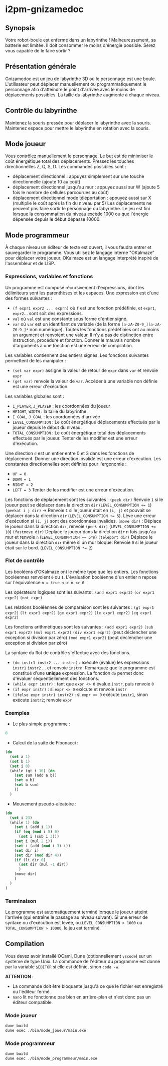 # i2pm-gnizamedoc

## Synopsis
Votre robot-boule est enfermé dans un labyrinthe ! Malheureusement, sa batterie est limitée.
Il doit consommer le moins d'énergie possible. Serez vous capable de le faire sortir ?

## Présentation générale
Gnizamedoc est un jeu de labyrinthe 3D où le personnage est une boule.
L'utilisateur peut déplacer manuellement ou programmatiquement le personnage
afin d'atteindre le point d'arrivée avec le moins de déplacements possibles.
La taille du labyrinthe augmente à chaque niveau.


## Contrôle du labyrinthe
Maintenez la souris pressée pour déplacer le labyrinthe avec la souris.
Maintenez espace pour mettre le labyrinthe en rotation avec la souris.

## Mode joueur
Vous contrôlez manuellement le personnage.
Le but est de minimiser le coût énergétique total des déplacements.
Pressez les touches directionnelles Z, Q, S, D.
Les commandes possibles sont :
- déplacement directionnel : appuyez simplement sur une touche directionnelle (ajoute 10 au coût)
- déplacement directionnel jusqu'au mur : appuyez aussi sur W (ajoute 5 fois le nombre de cellules parcourues au coût)
- déplacement directionnel mode téléportation : appuyez aussi sur X (multiplie le coût après la fin du niveau par 5)
Les déplacements ne peuvent pas faire sortir le personnage du labyrinthe.
Le jeu est fini lorsque la consommation du niveau excède 1000 ou que l'énergie dépensée depuis le début dépasse 10000.

## Mode programmeur
À chaque niveau un éditeur de texte est ouvert, il vous faudra entrer et sauvegarder le programme.
Vous utilisez le langage interne "OKalmaze" pour déplacer votre joueur.
OKalmaze est un langage interprété inspiré de l'assembleur et de LISP.

### Expressions, variables et fonctions

Un programme est composé récursivement d'expressions, dont les délimiteurs sont les parenthèses et les espaces.
Une expression est d'une des formes suivantes :
- `(f expr1 expr2 ... exprn)` où `f` est une fonction prédéfinie, et `expr1`, `expr2`... sont soit des expressions.
- `val` où `val` est une constante sous forme d'entier signé.
- `var` où `var` est un identifiant de variable (de la forme `[a-zA-Z0-9_][a-zA-Z0-9_]*` non numérique).
Toutes les fonctions prédéfinies ont au moins un argument et renvoient une valeur.
Il n'y a pas de distinction entre instruction, procédure et fonction.
Donner le mauvais nombre d'arguments à une fonction est une erreur de compilation.

Les variables contiennent des entiers signés. Les fonctions suivantes permettent de les manipuler :
- `(set var expr)` assigne la valeur de retour de `expr` dans `var` et renvoie `expr`
- `(get var)` renvoie la valeur de `var`. Accéder à une variable non définie est une erreur d'exécution.

Les variables globales sont :
- `I_PLAYER`, `J_PLAYER` : les coordonnées du joueur
- `HEIGHT`, `WIDTH` : la taille du labyrinthe
- `I_GOAL`, `J_GOAL` : les coordonnées d'arrivée
- `LEVEL_CONSUMPTION` : Le coût énergétique déplacements effectués par le joueur depuis le début du niveau.
- `TOTAL_CONSUMPTION` : Le coût énergétique total des déplacements effectués par le joueur.
Tenter de les modifier est une erreur d'exécution.

Une direction `d` est un entier entre 0 et 3 dans les fonctions de déplacement.
Donner une direction invalide est une erreur d'exécution.
Les constantes directionnelles sont définies pour l'ergonomie :
- `UP = 0`
- `DOWN = 1`
- `RIGHT = 2`
- `LEFT = 3`
Tenter de les modifier est une erreur d'exécution.

Les fonctions de déplacement sont les suivantes :
`(peek dir)` Renvoie `1` si le joueur peut se déplacer dans la direction `dir` (`LEVEL_CONSUMPTION += 1`)
`(peekat i j dir)` -> Renvoie `1` si le joueur était en `(i, j)` et pouvait se déplacer dans la direction `dir` (`LEVEL_CONSUMPTION += 5`). Lève une erreur d'exécution si `(i, j)` sont des coordonnées invalides.
`(move dir)` : Déplace le joueur dans la direction `dir`, renvoie `(peek dir)` (`LEVEL_CONSUMPTION += 10`)
`(fastmove dir)` Déplace le joueur dans la direction `dir` n fois jusqu'au mur et renvoie `n` (`LEVEL_CONSUMPTION += 5*n`)
`(teleport dir)` Déplace le joueur dans la direction `dir` même si un mur bloque. Renvoie `0` si le joueur était sur le bord. (`LEVEL_CONSUMPTION *= 2`)

### Flot de contrôle

Les booléens d'OKalmaze ont le même type que les entiers.
Les fonctions booléennes renvoient `0` ou `1`.
L'évaluation booléenne d'un entier n repose sur l'équivalence `n = true <-> n <> 0`.

Les opérateurs logiques sont les suivants :
`(and expr1 expr2)`
`(or expr1 expr2)`
`(not expr)`

Les relations booléennes de comparaison sont les suivantes :
`(gt expr1 expr2)`
`(lt expr1 expr2)`
`(ge expr1 expr2)`
`(le expr1 expr2)`
`(eq expr1 expr2)`

Les fonctions arithmétiques sont les suivantes :
`(add expr1 expr2)`
`(sub expr1 expr2)`
`(mul expr1 expr2)`
`(div expr1 expr2)` (peut déclencher une exception si division par zéro)
`(mod expr1 expr2)` (peut déclencher une exception si division par zéro)

La syntaxe du flot de contrôle s'effectue avec des fonctions.
- `(do instr1 instr2 ... instrn)` : exécute (évalue) les expressions `instr1` `instr2` ... et renvoie `instrn`.
  Remarquez que le programme est constitué d'une **unique** expression. La fonction `do` permet donc
  d'évaluer séquentiellement des fonctions.
- `(while expr instr)` : tant que `expr <> 0` évalue `instr`, puis renvoie `0`
- `(if expr instr)` : si `expr <> 0` exécute et renvoie `instr`
- `(ifelse expr instr1 instr2)` : si `expr <> 0` exécute `instr1`, sinon exécute `instr2`; renvoie `expr`

### Exemples

- Le plus simple programme :
```lisp
0
```

- Calcul de la suite de Fibonacci :
```lisp
(do
  (set a 1)
  (set b 1)
  (set i 0)
  (while (gt i 10) (do
    (set sum (add a b))
    (set a b)
    (set b sum)
    ))
  )
```

- Mouvement pseudo-aléatoire :
```lisp
(do
  (set i 23)
  (while 1) (do
    (set i (add i 1))
    (if (eq (mod i 5) 0)
      (set i (sub i 3)))
    (set i (mul 2 i))
    (set i (add (mod i 3) i))
    (set dir i)
    (set dir (mod dir 4))
    (if (lt dir 0)
      (set dir (mul -1 dir))
      )
    (move dir)
    )
  )
)
```

### Terminaison

Le programme est automatiquement terminé lorsque le joueur atteint l'arrivée (qui entraîne le passage au niveau suivant).
Si une erreur de syntaxe ou d'exécution est levée, ou `LEVEL_CONSUMPTION > 1000` ou `TOTAL_CONSUMPTION > 10000`,
le jeu est terminé.


## Compilation
Vous devez avoir installé OCaml, Dune (optionnellement `vscode`) sur un système de type Unix.
La commande de l'éditeur du programme est donné par la variable `$EDITOR` si elle est définie, sinon `code -w`.

**ATTENTION** :
- La commande doit être bloquante jusqu'à ce que le fichier est enregistré ou l'éditeur fermé.
- `nano` lit ne fonctionne pas bien en arrière-plan et n'est donc pas un éditeur compatible.

### Mode joueur
```bash
dune build
dune exec ./bin/mode_joueur/main.exe
```

### Mode programmeur
```bash
dune build
dune exec ./bin/mode_programmeur/main.exe
```